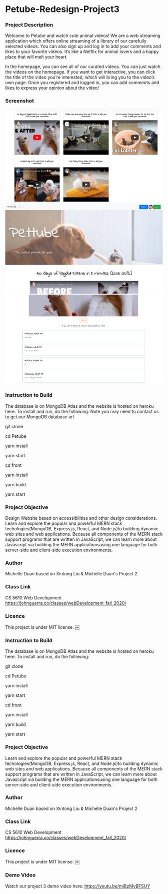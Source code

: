 # Petube-Redesign-Project3

### Project Description

Welcome to Petube and watch cute animal videos! We are a web streaming application which offers online streaming of a library of our carefully selected videos. You can also sign up and log in to add your comments and likes to your favorite videos. It’s like a Netflix for animal lovers and a happy place that will melt your heart.

In the homepage, you can see all of our curated videos. You can just watch the videos on the homepage. If you want to get interactive, you can click the title of the video you’re interested, which will bring you to the video’s own page. Once you registered and logged in, you can add comments and likes to express your opinion about the video!

### Screenshot

![](img/screenshot1.png)
![](img/screenshot2.png)
![](img/screenshot3.png)

### Instruction to Build

The database is on MongoDB Atlas and the website is hosted on heroku here. To install and run, do the following:
Note you may need to contact us to get our MongoDB database url.

git clone

cd Petube

yarn install

yarn start

cd front

yarn install

yarn build

yarn start

### Project Objective

Design Website based on accessibilities and other design considerations. Learn and explore the popular and powerful MERN stack techologies(MongoDB, Express.js, React, and Node.js)to building dynamic web sites and web applications. Because all components of the MERN stack support programs that are written in JavaScript, we can learn more about Javascript via building the MERN applicationsusing one language for both server-side and client-side execution environments.

### Author

Michelle Duan based on Xintong Liu & Michelle Duan's Project 2

### Class Link

CS 5610 Web Development
https://johnguerra.co/classes/webDevelopment_fall_2020/

### Licence

This project is under MIT license.
￼

### Instruction to Build

The database is on MongoDB Atlas and the website is hosted on heroku here. To install and run, do the following:

git clone

cd Petube

yarn install

yarn start

cd front

yarn install

yarn build

yarn start

### Project Objective

Learn and explore the popular and powerful MERN stack techologies(MongoDB, Express.js, React, and Node.js)to building dynamic web sites and web applications. Because all components of the MERN stack support programs that are written in JavaScript, we can learn more about Javascript via building the MERN applicationsusing one language for both server-side and client-side execution environments.

### Author

Michelle Duan based on Xintong Liu & Michelle Duan's Project 2

### Class Link

CS 5610 Web Development
https://johnguerra.co/classes/webDevelopment_fall_2020/

### Licence

This project is under MIT license.
￼

### Demo Video

Watch our project 3 demo video here:
https://youtu.be/miBzMvBFSUY
